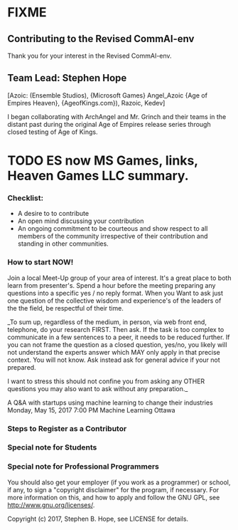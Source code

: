 # FIXME

## Contributing to the Revised CommAI-env

Thank you for your interest in the Revised CommAI-env.

## Team Lead: Stephen Hope
[Azoic: (Ensemble Studios), {Microsoft Games} Angel_Azoic {Age of Empires Heaven}, {AgeofKings.com}), Razoic, Kedev]

I began collaborating with ArchAngel and Mr. Grinch and their teams in the distant past during the original
Age of Empires release series through closed testing of Age of Kings.

# TODO ES now MS Games, links, Heaven Games LLC summary.

### Checklist:

- A desire to to contribute
- An open mind discussing your contribution
- An ongoing commitment to be courteous and show respect to all members of the community irrespective of their
contribution and standing in other communities.

### How to start NOW!

Join a local Meet-Up group of your area of interest. It's a great place to both learn from presenter's. Spend a hour
before the meeting preparing any questions into a specific yes / no reply format.  When you Want to ask just one
question of the collective wisdom and experience's of the leaders of the the field, be respectful of their time.

_To sum up, regardless of the medium, in person, via web front end, telephone, do your research FIRST. Then ask.
If the task is too complex to communicate in a few sentences to a peer, it needs to be reduced further. If you can not
frame the question as a closed question, yes/no, you likely will not understand the experts answer which MAY only apply
in that precise context. You will not know. Ask instead ask for general advice if your not prepared.

I want to stress this should not confine you from asking any OTHER questions you may also want to ask without any
preparation._

A Q&A with startups using machine learning to change their industries
Monday, May 15, 2017 7:00 PM
Machine Learning Ottawa



### Steps to Register as a Contributor

### Special note for Students

### Special note for Professional Programmers

You should also get your employer (if you work as a programmer) or school, if any, to sign a "copyright disclaimer"
for the program, if necessary. For more information on this, and how to apply and follow the GNU GPL, see
<http://www.gnu.org/licenses/>.

Copyright (c) 2017, Stephen B. Hope, see LICENSE for details.
